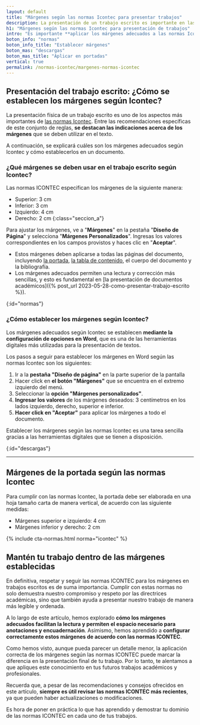 ```yaml
---
layout: default
title: "Márgenes según las normas Icontec para presentar trabajos"
description: La presentación de un trabajo escrito es importante en las normas Icontec. Sobre todo, destacan las indicaciones acerca de los márgenes. ¿Las conoces?
h1: "Márgenes según las normas Icontec para presentación de trabajos"
intro: "Es importante **aplicar los márgenes adecuados a las normas Icontec** para lograr una presentación uniforme y profesional, y para facilitar la lectura y corrección del texto."
boton_info: "normas"
boton_info_title: "Establecer márgenes"
boton_mas: "descargas"
boton_mas_title: "Aplicar en portadas"
vertical: true
permalink: /normas-icontec/margenes-normas-icontec
---
```

## Presentación del trabajo escrito: ¿Cómo se establecen los márgenes según Icontec?

La presentación física de un trabajo escrito es uno de los aspectos más importantes de [las normas Icontec]({{'normas-icontec'|relative_url}} "Normas Icontec"). Entre las recomendaciones específicas de este conjunto de reglas, **se destacan las indicaciones acerca de los márgenes** que se deben utilizar en el texto.

A continuación, se explicará cuáles son los márgenes adecuados según Icontec y cómo establecerlos en un documento.

### ¿Qué márgenes se deben usar en el trabajo escrito según Icontec?

Las normas ICONTEC especifican los márgenes de la siguiente manera:

- Superior: 3 cm
- Inferior: 3 cm
- Izquierdo: 4 cm
- Derecho: 2 cm
{:class="seccion_a"}

Para ajustar los márgenes, ve a "**Márgenes**" en la pestaña "**Diseño de Página**" y selecciona "**Márgenes Personalizados**". Ingresas los valores correspondientes en los campos provistos y haces clic en "**Aceptar**".

- Estos márgenes deben aplicarse a todas las páginas del documento, incluyendo [la portada]({{'normas-icontec/portada-contraportada-normas-icontec'|relative_url}} "Portada y Contraportada Normas Icontec"), [la tabla de contenido]({{'normas-icontec/tabla-contenido-normas-icontec'|relative_url}} "Tabla de contenido Normas Icontec"), el cuerpo del documento y la bibliografía.
- Los márgenes adecuados permiten una lectura y corrección más sencillas, y esto es fundamental en [la presentación de documentos académicos]({% post_url 2023-05-28-como-presentar-trabajo-escrito %}).
<!-- Anclaje para que la barra fijada no cubra el siguiente subtítulo -->
{:id="normas"}

### ¿Cómo establecer los márgenes según Icontec?

Los márgenes adecuados según Icontec se establecen **mediante la configuración de opciones en Word**, que es una de las herramientas digitales más utilizadas para la presentación de textos.

Los pasos a seguir para establecer los márgenes en Word según las normas Icontec son los siguientes:

1. Ir a la **pestaña "Diseño de página"** en la parte superior de la pantalla
2. Hacer click en **el botón "Márgenes"** que se encuentra en el extremo izquierdo del menú.
3. Seleccionar la **opción "Márgenes personalizados"**.
4. **Ingresar los valores** de los márgenes deseados: 3 centímetros en los lados izquierdo, derecho, superior e inferior.
5. **Hacer click en "Aceptar"** para aplicar los márgenes a todo el documento.

Establecer los márgenes según las normas Icontec es una tarea sencilla gracias a las herramientas digitales que se tienen a disposición.
<!-- Anclaje para que la barra fijada no cubra el siguiente subtítulo -->
{:id="descargas"}

----

## Márgenes de la portada según las normas Icontec

Para cumplir con las normas Icontec, la portada debe ser elaborada en una hoja tamaño carta de manera vertical, de acuerdo con las siguiente medidas:

- Márgenes superior e izquierdo: 4 cm
- Márgenes inferior y derecho: 2 cm

{% include cta-normas.html norma="icontec" %}

## Mantén tu trabajo dentro de las márgenes establecidas

En definitiva, respetar y seguir las normas ICONTEC para los márgenes en trabajos escritos es de suma importancia. Cumplir con estas normas no solo demuestra nuestro compromiso y respeto por las directrices académicas, sino que también ayuda a presentar nuestro trabajo de manera más legible y ordenada.

A lo largo de este artículo, hemos explorado **cómo los márgenes adecuados facilitan la lectura y permiten el espacio necesario para anotaciones y encuadernación**. Asimismo, hemos aprendido a **configurar correctamente estos márgenes de acuerdo con las normas ICONTEC**.

Como hemos visto, aunque pueda parecer un detalle menor, la aplicación correcta de los márgenes según las normas ICONTEC puede marcar la diferencia en la presentación final de tu trabajo. Por lo tanto, te alentamos a que apliques este conocimiento en tus futuros trabajos académicos y profesionales.

Recuerda que, a pesar de las recomendaciones y consejos ofrecidos en este artículo, **siempre es útil revisar las normas ICONTEC más recientes**, ya que pueden haber actualizaciones o modificaciones.

Es hora de poner en práctica lo que has aprendido y demostrar tu dominio de las normas ICONTEC en cada uno de tus trabajos.
